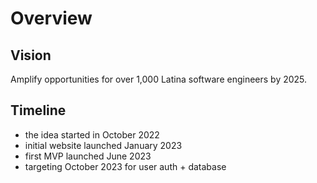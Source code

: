 # Overview

## Vision

Amplify opportunities for over 1,000 Latina software engineers by 2025.

## Timeline

- the idea started in October 2022
- initial website launched January 2023
- first MVP launched June 2023
- targeting October 2023 for user auth + database

